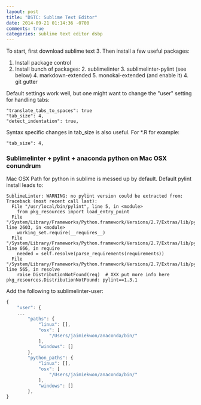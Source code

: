 ```yaml
---
layout: post
title: "DSTC: Sublime Text Editor"
date: 2014-09-21 01:14:36 -0700
comments: true
categories: sublime text editor dsbp
---
```


To start, first download sublime text 3. 
Then install a few useful packages:

1. Install package control
2. Install bunch of packages:
    2. sublimelinter
    3. sublimelinter-pylint (see below)
    4. markdown-extended
    5. monokai-extended (and enable it)
    4. git gutter

Default settings work well, but one might want to change the "user" setting 
for handling tabs:

    "translate_tabs_to_spaces": true
    "tab_size": 4,
    "detect_indentation": true,

Syntax specific changes in tab_size is also useful. For *.R for example:

    "tab_size": 4,

### Sublimelinter + pylint + anaconda python on Mac OSX conundrum
Mac OSX Path for python in sublime is messed up by default. 
Default pylint install leads to:

    SublimeLinter: WARNING: no pylint version could be extracted from:
    Traceback (most recent call last):
      File "/usr/local/bin/pylint", line 5, in <module>
        from pkg_resources import load_entry_point
      File "/System/Library/Frameworks/Python.framework/Versions/2.7/Extras/lib/python/pkg_resources.py", line 2603, in <module>
        working_set.require(__requires__)
      File "/System/Library/Frameworks/Python.framework/Versions/2.7/Extras/lib/python/pkg_resources.py", line 666, in require
        needed = self.resolve(parse_requirements(requirements))
      File "/System/Library/Frameworks/Python.framework/Versions/2.7/Extras/lib/python/pkg_resources.py", line 565, in resolve
        raise DistributionNotFound(req)  # XXX put more info here
    pkg_resources.DistributionNotFound: pylint==1.3.1

Add the following to sublimelinter-user:

``` js
{
    "user": {
    ...
        "paths": {
            "linux": [],
            "osx": [
                "/Users/jaimiekwon/anaconda/bin/"
            ],
            "windows": []
        },
        "python_paths": {
            "linux": [],
            "osx": [
                "/Users/jaimiekwon/anaconda/bin/"
            ],
            "windows": []
        },
}
```
